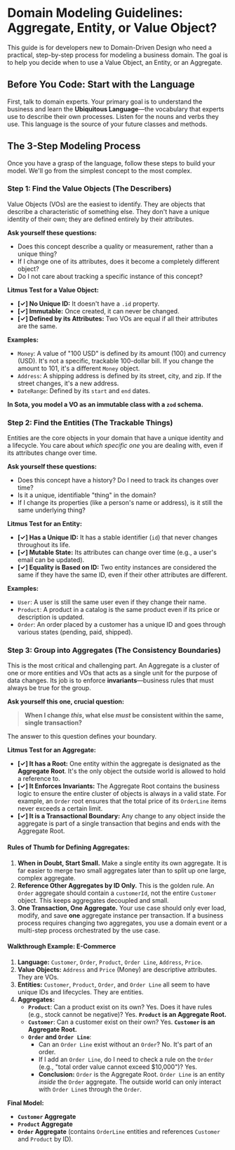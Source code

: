 # Domain Modeling Guidelines: Aggregate, Entity, or Value Object?

This guide is for developers new to Domain-Driven Design who need a practical, step-by-step process for modeling a business domain. The goal is to help you decide when to use a Value Object, an Entity, or an Aggregate.

## Before You Code: Start with the Language

First, talk to domain experts. Your primary goal is to understand the business and learn the **Ubiquitous Language**—the vocabulary that experts use to describe their own processes. Listen for the nouns and verbs they use. This language is the source of your future classes and methods.

## The 3-Step Modeling Process

Once you have a grasp of the language, follow these steps to build your model. We'll go from the simplest concept to the most complex.

### Step 1: Find the Value Objects (The Describers)

Value Objects (VOs) are the easiest to identify. They are objects that describe a characteristic of something else. They don't have a unique identity of their own; they are defined entirely by their attributes.

**Ask yourself these questions:**
- Does this concept describe a quality or measurement, rather than a unique thing?
- If I change one of its attributes, does it become a completely different object?
- Do I not care about tracking a specific instance of this concept?

**Litmus Test for a Value Object:**
- **[✓] No Unique ID:** It doesn't have a `.id` property.
- **[✓] Immutable:** Once created, it can never be changed.
- **[✓] Defined by its Attributes:** Two VOs are equal if all their attributes are the same.

**Examples:**
- `Money`: A value of "100 USD" is defined by its amount (100) and currency (USD). It's not a specific, trackable 100-dollar bill. If you change the amount to 101, it's a different `Money` object.
- `Address`: A shipping address is defined by its street, city, and zip. If the street changes, it's a new address.
- `DateRange`: Defined by its `start` and `end` dates.

**In Sota, you model a VO as an immutable class with a `zod` schema.**

### Step 2: Find the Entities (The Trackable Things)

Entities are the core objects in your domain that have a unique identity and a lifecycle. You care about *which specific one* you are dealing with, even if its attributes change over time.

**Ask yourself these questions:**
- Does this concept have a history? Do I need to track its changes over time?
- Is it a unique, identifiable "thing" in the domain?
- If I change its properties (like a person's name or address), is it still the same underlying thing?

**Litmus Test for an Entity:**
- **[✓] Has a Unique ID:** It has a stable identifier (`id`) that never changes throughout its life.
- **[✓] Mutable State:** Its attributes can change over time (e.g., a user's email can be updated).
- **[✓] Equality is Based on ID:** Two entity instances are considered the same if they have the same ID, even if their other attributes are different.

**Examples:**
- `User`: A user is still the same user even if they change their name.
- `Product`: A product in a catalog is the same product even if its price or description is updated.
- `Order`: An order placed by a customer has a unique ID and goes through various states (pending, paid, shipped).

### Step 3: Group into Aggregates (The Consistency Boundaries)

This is the most critical and challenging part. An Aggregate is a cluster of one or more entities and VOs that acts as a single unit for the purpose of data changes. Its job is to enforce **invariants**—business rules that must always be true for the group.

**Ask yourself this one, crucial question:**
> **When I change *this*, what else *must* be consistent within the same, single transaction?**

The answer to this question defines your boundary.

**Litmus Test for an Aggregate:**
- **[✓] It has a Root:** One entity within the aggregate is designated as the **Aggregate Root**. It's the only object the outside world is allowed to hold a reference to.
- **[✓] It Enforces Invariants:** The Aggregate Root contains the business logic to ensure the entire cluster of objects is always in a valid state. For example, an `Order` root ensures that the total price of its `OrderLine` items never exceeds a certain limit.
- **[✓] It is a Transactional Boundary:** Any change to any object inside the aggregate is part of a single transaction that begins and ends with the Aggregate Root.

#### Rules of Thumb for Defining Aggregates:

1.  **When in Doubt, Start Small.** Make a single entity its own aggregate. It is far easier to merge two small aggregates later than to split up one large, complex aggregate.
2.  **Reference Other Aggregates by ID Only.** This is the golden rule. An `Order` aggregate should contain a `customerId`, not the entire `Customer` object. This keeps aggregates decoupled and small.
3.  **One Transaction, One Aggregate.** Your use case should only ever load, modify, and save **one** aggregate instance per transaction. If a business process requires changing two aggregates, you use a domain event or a multi-step process orchestrated by the use case.

#### Walkthrough Example: E-Commerce

1.  **Language:** `Customer`, `Order`, `Product`, `Order Line`, `Address`, `Price`.
2.  **Value Objects:** `Address` and `Price` (Money) are descriptive attributes. They are VOs.
3.  **Entities:** `Customer`, `Product`, `Order`, and `Order Line` all seem to have unique IDs and lifecycles. They are entities.
4.  **Aggregates:**
    - **`Product`**: Can a product exist on its own? Yes. Does it have rules (e.g., stock cannot be negative)? Yes. **`Product` is an Aggregate Root.**
    - **`Customer`**: Can a customer exist on their own? Yes. **`Customer` is an Aggregate Root.**
    - **`Order` and `Order Line`**:
        - Can an `Order Line` exist without an `Order`? No. It's part of an order.
        - If I add an `Order Line`, do I need to check a rule on the `Order` (e.g., "total order value cannot exceed $10,000")? Yes.
        - **Conclusion:** `Order` is the Aggregate Root. `Order Line` is an entity *inside* the `Order` aggregate. The outside world can only interact with `Order Line`s through the `Order`.

**Final Model:**
- **`Customer` Aggregate**
- **`Product` Aggregate**
- **`Order` Aggregate** (contains `OrderLine` entities and references `Customer` and `Product` by ID).
